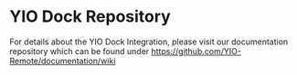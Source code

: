 # YIO Dock Repository

For details about the YIO Dock Integration, please visit our documentation repository which can be found under
<https://github.com/YIO-Remote/documentation/wiki>
